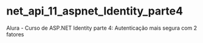 # net_api_11_aspnet_Identity_parte4
Alura - Curso de ASP.NET Identity parte 4: Autenticação mais segura com 2 fatores
